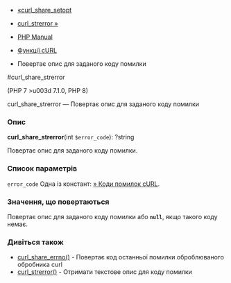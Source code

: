 - [«curl_share_setopt](function.curl-share-setopt.md)
- [curl_strerror »](function.curl-strerror.md)

- [PHP Manual](index.md)
- [Функції cURL](ref.curl.md)
- Повертає опис для заданого коду помилки

#curl_share_strerror

(PHP 7 \>u003d 7.1.0, PHP 8)

curl_share_strerror — Повертає опис для заданого коду помилки

### Опис

**curl_share_strerror**(int `$error_code`): ?string

Повертає опис для заданого коду помилки.

### Список параметрів

`error_code`
Одна із констант: [» Коди помилок cURL](http://curl.haxx.se/libcurl/c/libcurl-errors.md).

### Значення, що повертаються

Повертає опис для заданого коду помилки або **`null`**, якщо
такого коду немає.

### Дивіться також

- [curl_share_errno()](function.curl-share-errno.md) - Повертає
код останньої помилки оброблюваного обробника curl
- [curl_strerror()](function.curl-strerror.md) - Отримати текстове
опис для коду помилки
